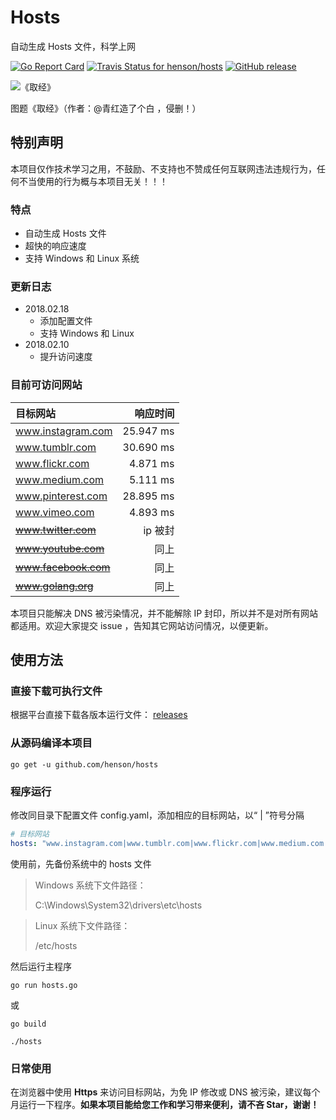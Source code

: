 # Hosts

自动生成 Hosts 文件，科学上网

[![Go Report Card](https://goreportcard.com/badge/github.com/henson/hosts)](https://goreportcard.com/report/github.com/henson/hosts)  [![Travis Status for henson/hosts](https://travis-ci.org/henson/hosts.svg?branch=master)](https://travis-ci.org/henson/hosts)  [![GitHub release](https://img.shields.io/github/release/henson/hosts.svg)](https://github.com/henson/hosts/releases/tag/v1.2.1)

![《取经》](1947422058.jpg)

图题《取经》（作者：@青红造了个白 ，侵删！）

## 特别声明

本项目仅作技术学习之用，不鼓励、不支持也不赞成任何互联网违法违规行为，任何不当使用的行为概与本项目无关！！！

### 特点

- 自动生成 Hosts 文件
- 超快的响应速度
- 支持 Windows 和 Linux 系统

### 更新日志

- 2018.02.18
  - 添加配置文件
  - 支持 Windows 和 Linux
- 2018.02.10
  - 提升访问速度

### 目前可访问网站

|目标网站|响应时间|
|:------|------:|
|www.instagram.com|25.947 ms|
|www.tumblr.com|30.690 ms|
|www.flickr.com|4.871 ms|
|www.medium.com|5.111 ms|
|www.pinterest.com|28.895 ms|
|www.vimeo.com|4.893 ms|
|~~www.twitter.com~~|ip 被封|
|~~www.youtube.com~~|同上|
|~~www.facebook.com~~|同上|
|~~www.golang.org~~|同上|

本项目只能解决 DNS 被污染情况，并不能解除 IP 封印，所以并不是对所有网站都适用。欢迎大家提交 issue ，告知其它网站访问情况，以便更新。

## 使用方法

### 直接下载可执行文件

根据平台直接下载各版本运行文件： [releases](https://github.com/henson/hosts/releases)

### 从源码编译本项目

```
go get -u github.com/henson/hosts
```

### 程序运行

修改同目录下配置文件 config.yaml，添加相应的目标网站，以“ | ”符号分隔

```yml
# 目标网站
hosts: "www.instagram.com|www.tumblr.com|www.flickr.com|www.medium.com|www.pinterest.com"
```

使用前，先备份系统中的 hosts 文件

> Windows 系统下文件路径：
> 
> C:\Windows\System32\drivers\etc\hosts

> Linux 系统下文件路径：
> 
> /etc/hosts


然后运行主程序

```
go run hosts.go
```

或

```
go build

./hosts
```

### 日常使用

在浏览器中使用 **Https** 来访问目标网站，为免 IP 修改或 DNS 被污染，建议每个月运行一下程序。**如果本项目能给您工作和学习带来便利，请不吝 Star，谢谢！**
